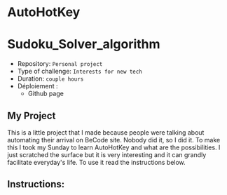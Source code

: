 # AutoHotKey

# Sudoku_Solver_algorithm

- Repository: `Personal project`
- Type of challenge:  `Interests for new tech`
- Duration: `couple hours`
- Déploiement :
	- Github page
## My Project
This is a little project that I made because people were talking about automating their arrival on BeCode site.
Nobody did it, so I did it.
To make this I took my Sunday to learn AutoHotKey and what are the possibilities.
I just scratched the surface but it is very interesting and it can grandly facilitate everyday's life.
To use it read the instructions below.

## Instructions:

